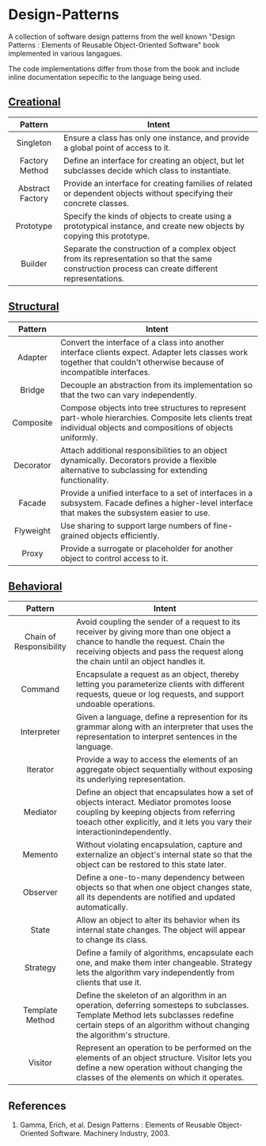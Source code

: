 # Design-Patterns
A collection of software design patterns from the well known "Design Patterns : Elements of Reusable Object-Oriented Software" book implemented in various langagues.

The code implementations differ from those from the book and include inline documentation sepecific to the language being used.

## [Creational](./creational/README.md)
Pattern          | Intent
:--------------: | ------
Singleton        | Ensure a class has only one instance, and provide a global point of access to it.
Factory Method   | Define an interface for creating an object, but let subclasses decide which class to instantiate.
Abstract Factory | Provide an interface for creating families of related or dependent objects without specifying their concrete classes.
Prototype        | Specify the kinds of objects to create using a prototypical instance, and create new objects by copying this prototype.
Builder          | Separate the construction of a complex object from its representation so that the same construction process can create different representations.

## [Structural](./structural/README.md)
Pattern   | Intent
:-------: | ------
Adapter   | Convert the interface of a class into another interface clients expect. Adapter lets classes work together that couldn't otherwise because of incompatible interfaces.
Bridge    | Decouple an abstraction from its implementation so that the two can vary independently.
Composite | Compose objects into tree structures to represent part-whole hierarchies. Composite lets clients treat individual objects and compositions of objects uniformly.
Decorator | Attach additional responsibilities to an object dynamically. Decorators provide a flexible alternative to subclassing for extending functionality.
Facade    | Provide a unified interface to a set of interfaces in a subsystem. Facade defines a higher-level interface that makes the subsystem easier to use.
Flyweight | Use sharing to support large numbers of fine-grained objects efficiently.
Proxy     | Provide a surrogate or placeholder for another object to control access to it.

## [Behavioral](./behavioral/README.md)
Pattern   | Intent
:-------: | ------
Chain of Responsibility | Avoid coupling the sender of a request to its receiver by giving more than one object a chance to handle the request. Chain the receiving objects and pass the request along the chain until an object handles it.
Command | Encapsulate a request as an object, thereby letting you parameterize clients with different requests, queue or log requests, and support undoable operations.
Interpreter | Given a language, define a represention for its grammar along with an interpreter that uses the representation to interpret sentences in the language.
Iterator | Provide a way to access the elements of an aggregate object sequentially without exposing its underlying representation.
Mediator | Define an object that encapsulates how a set of objects interact. Mediator promotes loose coupling by keeping objects from referring toeach other explicitly, and it lets you vary their interactionindependently.
Memento | Without violating encapsulation, capture and externalize an object's internal state so that the object can be restored to this state later.
Observer | Define a one-to-many dependency between objects so that when one object changes state, all its dependents are notified and updated automatically.
State | Allow an object to alter its behavior when its internal state changes. The object will appear to change its class.
Strategy | Define a family of algorithms, encapsulate each one, and make them inter changeable. Strategy lets the algorithm vary independently from clients that use it.
Template Method | Define the skeleton of an algorithm in an operation, deferring somesteps to subclasses. Template Method lets subclasses redefine certain steps of an algorithm without changing the algorithm's structure.
Visitor | Represent an operation to be performed on the elements of an object structure. Visitor lets you define a new operation without changing the classes of the elements on which it operates.


## References
1. Gamma, Erich, et al. Design Patterns : Elements of Reusable Object-Oriented Software. Machinery Industry, 2003.
